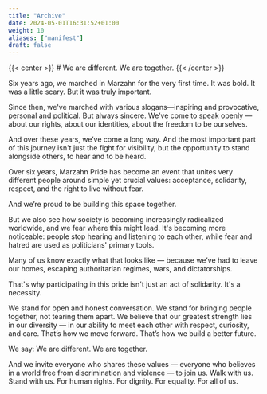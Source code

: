```yaml
---
title: "Archive"
date: 2024-05-01T16:31:52+01:00
weight: 10
aliases: ["manifest"]
draft: false
---
```


{{< center >}} # We are different. We are together. {{< /center >}}

[//]: # ({{< banner src="/images/marzahn-banner-600-en.jpg">}})

Six years ago, we marched in Marzahn for the very first time. It was bold. It was a little scary. But it was truly important.

Since then, we've marched with various slogans—inspiring and provocative, personal and political. But always sincere. We’ve come to speak openly — about our rights, about our identities, about the freedom to be ourselves.

And over these years, we’ve come a long way. And the most important part of this journey isn't just the fight for visibility, but the opportunity to stand alongside others, to hear and to be heard.

Over six years, Marzahn Pride has become an event that unites very different people around simple yet crucial values: acceptance, solidarity, respect, and the right to live without fear.

And we’re proud to be building this space together.

But we also see how society is becoming increasingly radicalized worldwide, and we fear where this might lead. It's becoming more noticeable: people stop hearing and listening to each other, while fear and hatred are used as politicians' primary tools.

Many of us know exactly what that looks like — because we’ve had to leave our homes, escaping authoritarian regimes, wars, and dictatorships.

That's why participating in this pride isn't just an act of solidarity. It's a necessity.

We stand for open and honest conversation. We stand for bringing people together, not tearing them apart. We believe that our greatest strength lies in our diversity — in our ability to meet each other with respect, curiosity, and care. That’s how we move forward. That’s how we build a better future.

We say: We are different. We are together.

And we invite everyone who shares these values — everyone who believes in a world free from discrimination and violence — to join us. Walk with us. Stand with us. For human rights. For dignity. For equality. For all of us.
